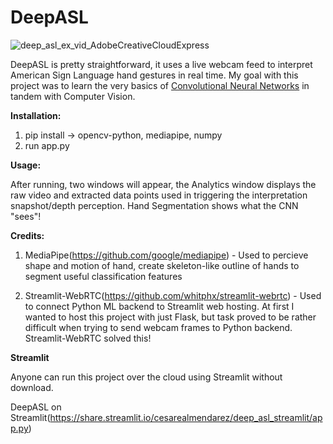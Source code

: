 # DeepASL

![deep_asl_ex_vid_AdobeCreativeCloudExpress](https://user-images.githubusercontent.com/89669770/160533990-ae71afe4-67f4-4d21-93b4-8bf65fba739f.gif)

DeepASL is pretty straightforward, it uses a live webcam feed to interpret American Sign Language hand gestures in real time. My goal with this project was to learn the very basics of [Convolutional Neural Networks](https://cs231n.github.io/convolutional-networks/) in tandem with Computer Vision. 

**Installation:**

1. pip install -> opencv-python, mediapipe, numpy
2. run app.py

**Usage:**

After running, two windows will appear, the Analytics window displays the raw video and extracted data points used in triggering the interpretation snapshot/depth perception. Hand Segmentation shows what the CNN "sees"!

**Credits:**

1. MediaPipe(https://github.com/google/mediapipe) - Used to percieve shape and motion of hand, create skeleton-like outline of hands to segment useful classification features

2. Streamlit-WebRTC(https://github.com/whitphx/streamlit-webrtc) - Used to connect Python ML backend to Streamlit web hosting. At first I wanted to host this project with just Flask, but task proved to be rather difficult when trying to send webcam frames to Python backend. Streamlit-WebRTC solved this!

**Streamlit**

Anyone can run this project over the cloud using Streamlit without download.

DeepASL on Streamlit(https://share.streamlit.io/cesarealmendarez/deep_asl_streamlit/app.py)
